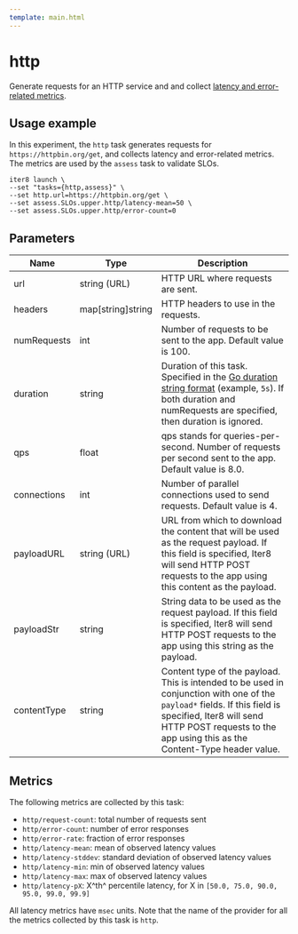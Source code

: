 ```yaml
---
template: main.html
---
```


# http

Generate requests for an HTTP service and and collect [latency and error-related metrics](#metrics).

## Usage example
In this experiment, the `http` task generates requests for `https://httpbin.org/get`, and collects latency and error-related metrics. The metrics are used by the `assess` task to validate SLOs.

```
iter8 launch \
--set "tasks={http,assess}" \
--set http.url=https://httpbin.org/get \
--set assess.SLOs.upper.http/latency-mean=50 \
--set assess.SLOs.upper.http/error-count=0
```

## Parameters

| Name | Type | Description |
| ---- | ---- | ----------- |
| url  | string (URL) | HTTP URL where requests are sent. |
| headers  | map[string]string | HTTP headers to use in the requests. |
| numRequests  | int | Number of requests to be sent to the app. Default value is 100. |
| duration  | string | Duration of this task. Specified in the [Go duration string format](https://pkg.go.dev/maze.io/x/duration#ParseDuration) (example, `5s`). If both duration and numRequests are specified, then duration is ignored. |
| qps  | float | qps stands for queries-per-second. Number of requests per second sent to the app. Default value is 8.0. |
| connections  | int | Number of parallel connections used to send requests. Default value is 4. |
| payloadURL  | string (URL) | URL from which to download the content that will be used as the request payload. If this field is specified, Iter8 will send HTTP POST requests to the app using this content as the payload. |
| payloadStr  | string | String data to be used as the request payload. If this field is specified, Iter8 will send HTTP POST requests to the app using this string as the payload. |
| contentType  | string | Content type of the payload. This is intended to be used in conjunction with one of the `payload*` fields. If this field is specified, Iter8 will send HTTP POST requests to the app using this as the Content-Type header value. |


## Metrics

The following metrics are collected by this task:

- `http/request-count`: total number of requests sent
- `http/error-count`: number of error responses
- `http/error-rate`: fraction of error responses
- `http/latency-mean`: mean of observed latency values
- `http/latency-stddev`: standard deviation of observed latency values
- `http/latency-min`: min of observed latency values
- `http/latency-max`: max of observed latency values
- `http/latency-pX`: X^th^ percentile latency, for X in `[50.0, 75.0, 90.0, 95.0, 99.0, 99.9]`

All latency metrics have `msec` units. Note that the name of the provider for all the metrics collected by this task is `http`.
